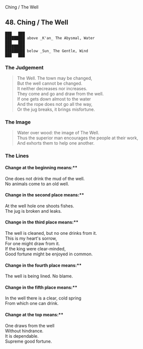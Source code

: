 Ching / The Well
## 48. Ching / The Well
    ███   ███
    █████████ above _K'an_ The Abysmal, Water  
    ███   ███
    █████████
    █████████ below _Sun_ The Gentle, Wind  
    ███   ███
### The Judgement
> The Well. The town may be changed,  
 But the well cannot be changed.  
 It neither decreases nor increases.  
 They come and go and draw from the well.  
 If one gets down almost to the water  
 And the rope does not go all the way,  
 Or the jug breaks, it brings misfortune.
### The Image
> Water over wood: the image of The Well.  
 Thus the superior man encourages the people at their work,  
 And exhorts them to help one another.
### The Lines

#### Change at the beginning means:**  
 One does not drink the mud of the well.  
 No animals come to an old well.
#### Change in the second place means:**  
 At the well hole one shoots fishes.  
 The jug is broken and leaks.
#### Change in the third place means:**  
 The well is cleaned, but no one drinks from it.  
 This is my heart's sorrow,  
 For one might draw from it.  
 If the king were clear-minded,  
 Good fortune might be enjoyed in common.
#### Change in the fourth place means:**  
 The well is being lined. No blame.
#### Change in the fifth place means:**  
 In the well there is a clear, cold spring  
 From which one can drink.
#### Change at the top means:**  
 One draws from the well  
 Without hindrance.  
 It is dependable.  
 Supreme good fortune.



